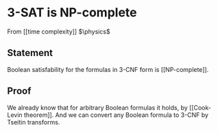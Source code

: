 # 3-SAT is NP-complete
From [[time complexity]]
$\physics$
## Statement
Boolean satisfability for the formulas in 3-CNF form is [[NP-complete]].

## Proof
We already know that for arbitrary Boolean formulas it holds, by [[Cook-Levin theorem]].
And we can convert any Boolean formula to 3-CNF by Tseitin transforms.